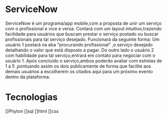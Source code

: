 # ServiceNow
ServiceNow é um programa/app mobile,com a proposta de unir um serviço com o profissional e vice e versa.
Contará com um layout intuitivo,trazendo facilidade para usuários que buscam prestar o serviço postado ou buscar profissionais para tal serviço desejado.
Funcionará da seguinte forma:
Um usuário 1 postará na aba "procurando profissional" ,o serviço desejado detalhando o valor que está disposto a pagar.
Do outro lado o usuário 2 com habilidade para tal serviço,entrará em contato para negociar com o usuário 1.
Após concluído o serviço,ambos poderão avaliar com estrelas de 1 a 5 ,pontuando assim os dois publicamente de forma que facilite aos demais usuários a escolherem os citados aqui 
para um próximo evento dentro da plataforma.
# Tecnologias
[]Phyton 
[]sql
[]html
[]css
